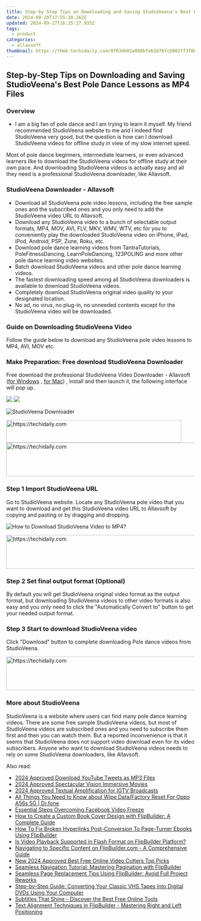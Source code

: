 ```yaml
---
title: Step-by-Step Tips on Downloading and Saving StudioVeena's Best Pole Dance Lessons as MP4 Files
date: 2024-09-20T17:55:38.262Z
updated: 2024-09-27T16:35:27.935Z
tags:
  - product
categories:
  - allavsoft
thumbnail: https://thmb.techidaily.com/0f034b01e896bfeb1b76fcb002ff3f08bf8065e806075d9660abdc53bcbc29eb.jpg
---
```


## Step-by-Step Tips on Downloading and Saving StudioVeena's Best Pole Dance Lessons as MP4 Files

### Overview

* I am a big fan of pole dance and I am trying to learn it myself. My friend recommended StudioVeena website to me and I indeed find StudioVeena very good, but the question is how can I download StudioVeena videos for offline study in view of my slow internet speed.

Most of pole dance beginners, intermediate learners, or even advanced learners like to download the StudioVeena videos for offline study at their own pace. And downloading StudioVeena videos is actually easy and all they need is a professional StudioVeena downloader, like Allavsoft.

### StudioVeena Downloader - Allavsoft

* Download all StudioVeena pole video lessons, including the free sample ones and the subscribed ones and you only need to add the StudioVeena video URL to Allavsoft.
* Download any StudioVeena video to a bunch of selectable output formats, MP4, MOV, AVI, FLV, MKV, WMV, WTV, etc for you to conveniently play the downloaded StudioVeena video on iPhone, iPad, iPod, Android, PSP, Zune, Roku, etc.
* Download pole dance learning videos from TantraTutorials, PoleFitnessDancing, LearnPoleDancing, 123POLING and more other pole dance learning video websites.
* Batch download StudioVeena videos and other pole dance learning videos.
* The fastest downloading speed among all StudioVeena downloaders is available to download StudioVeena videos.
* Completely download StudioVeena original video quality to your designated location.
* No ad, no virus, no plug-in, no unneeded contents except for the StudioVeena video will be downloaded.

### Guide on Downloading StudioVeena Video

Follow the guide below to download any StudioVeena pole video lessons to MP4, AVI, MOV etc.

### Make Preparation: Free download StudioVeena Downloader

Free download the professional StudioVeena Video Downloader - Allavsoft ([for Windows](https://tools.techidaily.com/allavsoft/products/) , [for Mac](https://tools.techidaily.com/allavsoft/products/)) , install and then launch it, the following interface will pop up.

[![](https://www.allavsoft.com/how-to/../images/how-to/free-download-win.jpg)](https://tools.techidaily.com/allavsoft/products/) [![](https://www.allavsoft.com/how-to/../images/how-to/free-download-mac.jpg)](https://tools.techidaily.com/allavsoft/products/)

![StudioVeena Downloader](https://www.allavsoft.com/how-to/../images/allavsoft/screen-shot-600.jpg)

<!-- affiliate ads begin -->
<a href="https://bluettius.sjv.io/c/5597632/2139118/17108" target="_top" id="2139118">
  <img src="//a.impactradius-go.com/display-ad/17108-2139118" border="0" alt="https://techidaily.com" width="468" height="60"/>
</a>
<img height="0" width="0" src="https://bluettius.sjv.io/i/5597632/2139118/17108" style="position:absolute;visibility:hidden;" border="0" />
<!-- affiliate ads end -->

<!-- affiliate ads begin -->
<a href="https://aligracehair.sjv.io/c/5597632/1896560/19272" target="_top" id="1896560">
  <img src="//a.impactradius-go.com/display-ad/19272-1896560" border="0" alt="https://techidaily.com" width="728" height="90"/>
</a>
<img height="0" width="0" src="https://aligracehair.sjv.io/i/5597632/1896560/19272" style="position:absolute;visibility:hidden;" border="0" />
<!-- affiliate ads end -->

### Step 1 Import StudioVeena URL

Go to StudioVeena website. Locate any StudioVeena pole video that you want to download and get this StudioVeena video URL to Allavsoft by copying and pasting or by dragging and dropping.

![How to Download StudioVeena Video to MP4?](https://www.allavsoft.com/how-to/../images/how-to/download-rtmp-video/download-rtmp-video.jpg)

<!-- affiliate ads begin -->
<a href="https://appsumo.8odi.net/c/5597632/2049378/7443" target="_top" id="2049378">
  <img src="//a.impactradius-go.com/display-ad/7443-2049378" border="0" alt="https://techidaily.com" width="728" height="90"/>
</a>
<img height="0" width="0" src="https://appsumo.8odi.net/i/5597632/2049378/7443" style="position:absolute;visibility:hidden;" border="0" />
<!-- affiliate ads end -->

### Step 2 Set final output format (Optional)

By default you will get StudioVeena original video format as the output format, but downloading StudioVeena videos to other video formats is also easy and you only need to click the "Automatically Convert to" button to get your needed output format.

### Step 3 Start to download StudioVeena video

Click "Download" button to complete downloading Pole dance videos from StudioVeena.

<!-- affiliate ads begin -->
<a href="https://unicoeye.pxf.io/c/5597632/2134242/18498" target="_top" id="2134242">
  <img src="//a.impactradius-go.com/display-ad/18498-2134242" border="0" alt="https://techidaily.com" width="728" height="90"/>
</a>
<img height="0" width="0" src="https://unicoeye.pxf.io/i/5597632/2134242/18498" style="position:absolute;visibility:hidden;" border="0" />
<!-- affiliate ads end -->

### More about StudioVeena

StudioVeena is a website where users can find many pole dance learning videos. There are some free sample StudioVeena videos, but most of StudioVeena videos are subscribed ones and you need to subscribe them first and then you can watch them. But a reported inconvenience is that it seems that StudioVeena does not support video download even for its video subscribers. Anyone who want to download StudioVeena videos needs to rely on some StudioVeena downloaders, like Allavsoft.

<ins class="adsbygoogle"
     style="display:block"
     data-ad-format="autorelaxed"
     data-ad-client="ca-pub-7571918770474297"
     data-ad-slot="1223367746"></ins>

<ins class="adsbygoogle"
     style="display:block"
     data-ad-client="ca-pub-7571918770474297"
     data-ad-slot="8358498916"
     data-ad-format="auto"
     data-full-width-responsive="true"></ins>

<span class="atpl-alsoreadstyle">Also read:</span>
<div><ul>
<li><a href="https://fox-access.techidaily.com/2024-approved-download-youtube-tweets-as-mp3-files/"><u>2024 Approved Download YouTube Tweets as MP3 Files</u></a></li>
<li><a href="https://fox-info.techidaily.com/2024-approved-spectacular-vision-immersive-movies/"><u>2024 Approved Spectacular Vision Immersive Movies</u></a></li>
<li><a href="https://instagram-video-recordings.techidaily.com/2024-approved-textual-amplification-for-igtv-broadcasts/"><u>2024 Approved Textual Amplification for IGTV Broadcasts</u></a></li>
<li><a href="https://techidaily.com/all-things-you-need-to-know-about-wipe-datafactory-reset-for-oppo-a56s-5g-drfone-by-drfone-reset-android-reset-android/"><u>All Things You Need to Know about Wipe Data/Factory Reset For Oppo A56s 5G | Dr.fone</u></a></li>
<li><a href="https://extra-lessons.techidaily.com/essential-steps-overcoming-facebook-video-freeze/"><u>Essential Steps Overcoming Facebook Video Freeze</u></a></li>
<li><a href="https://win-tips.techidaily.com/how-to-create-a-custom-book-cover-design-with-flipbuilder-a-complete-guide/"><u>How to Create a Custom Book Cover Design with FlipBuilder: A Complete Guide</u></a></li>
<li><a href="https://win-tips.techidaily.com/how-to-fix-broken-hyperlinks-post-conversion-to-page-turner-ebooks-using-flipbuilder/"><u>How To Fix Broken Hyperlinks Post-Conversion To Page-Turner Ebooks Using FlipBuilder</u></a></li>
<li><a href="https://win-tips.techidaily.com/is-video-playback-supported-in-flash-format-on-flipbuilder-platform/"><u>Is Video Playback Supported in Flash Format on FlipBuilder Platform?</u></a></li>
<li><a href="https://win-tips.techidaily.com/navigating-to-specific-content-on-flipbuildercom-a-comprehensive-guide/"><u>Navigating to Specific Content on FlipBuilder.com - A Comprehensive Guide</u></a></li>
<li><a href="https://ai-video-apps.techidaily.com/new-2024-approved-best-free-online-video-cutters-top-picks/"><u>New 2024 Approved Best Free Online Video Cutters Top Picks</u></a></li>
<li><a href="https://win-tips.techidaily.com/seamless-navigation-tutorial-mastering-pagination-with-flipbuilder/"><u>Seamless Navigation Tutorial: Mastering Pagination with FlipBuilder</u></a></li>
<li><a href="https://win-tips.techidaily.com/seamless-page-replacement-tips-using-flipbuilder-avoid-full-project-reworks/"><u>Seamless Page Replacement Tips Using FlipBuilder: Avoid Full Project Reworks</u></a></li>
<li><a href="https://discover-hacks.techidaily.com/step-by-step-guide-converting-your-classic-vhs-tapes-into-digital-dvds-using-your-computer/"><u>Step-by-Step Guide: Converting Your Classic VHS Tapes Into Digital DVDs Using Your Computer</u></a></li>
<li><a href="https://extra-resources.techidaily.com/subtitles-that-shine-discover-the-best-free-online-tools/"><u>Subtitles That Shine - Discover the Best Free Online Tools</u></a></li>
<li><a href="https://win-tips.techidaily.com/text-alignment-techniques-in-flipbuilder-mastering-right-and-left-positioning/"><u>Text Alignment Techniques in FlipBuilder - Mastering Right and Left Positioning</u></a></li>
</ul></div>

